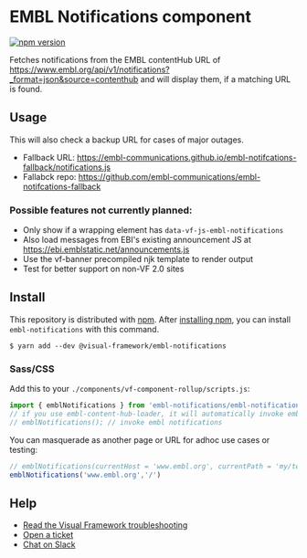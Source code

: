 # EMBL Notifications component

[![npm version](https://badge.fury.io/js/%40visual-framework%2Fembl-notifications.svg)](https://badge.fury.io/js/%40visual-framework%2Fembl-notifications)

Fetches notifications from the EMBL contentHub URL of https://www.embl.org/api/v1/notifications?_format=json&source=contenthub and will display them, if a matching URL is found.

## Usage

This will also check a backup URL for cases of major outages.

- Fallback URL: https://embl-communications.github.io/embl-notifcations-fallback/notifications.js
- Fallabck repo: https://github.com/embl-communications/embl-notifcations-fallback

### Possible features not currently planned:

- Only show if a wrapping element has `data-vf-js-embl-notifications`
- Also load messages from EBI's existing announcement JS at https://ebi.emblstatic.net/announcements.js
- Use the vf-banner precompiled njk template to render output
- Test for better support on non-VF 2.0 sites

## Install

This repository is distributed with [npm](https://www.npmjs.com/). After [installing npm](https://nodejs.org/), you can install `embl-notifications` with this command.

```
$ yarn add --dev @visual-framework/embl-notifications
```

### Sass/CSS

Add this to your `./components/vf-component-rollup/scripts.js`:

```js
import { emblNotifications } from 'embl-notifications/embl-notifications';
// if you use embl-content-hub-loader, it will automatically invoke emblNotifications
// emblNotifications(); // invoke embl notifications
```

You can masquerade as another page or URL for adhoc use cases or testing:

```js
// emblNotifications(currentHost = 'www.embl.org', currentPath = 'my/test/path`);
emblNotifications('www.embl.org','/')
```

## Help

- [Read the Visual Framework troubleshooting](https://visual-framework.github.io/vf-welcome/troubleshooting/)
- [Open a ticket](https://github.com/visual-framework/vf-core/issues)
- [Chat on Slack](https://join.slack.com/t/visual-framework/shared_invite/enQtNDAxNzY0NDg4NTY0LWFhMjEwNGY3ZTk3NWYxNWVjOWQ1ZWE4YjViZmY1YjBkMDQxMTNlNjQ0N2ZiMTQ1ZTZiMGM4NjU5Y2E0MjM3ZGQ)
